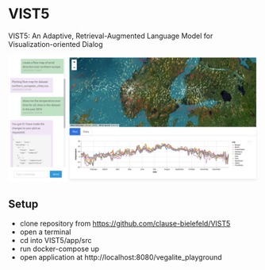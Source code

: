 # VIST5
VIST5: An Adaptive, Retrieval-Augmented Language Model for Visualization-oriented Dialog

![VIST5 Example](./materials/vist5_example.png)

## Setup

- clone repository from https://github.com/clause-bielefeld/VIST5
- open a terminal
- cd into VIST5/app/src
- run docker-compose up
- open application at http://localhost:8080/vegalite_playground
